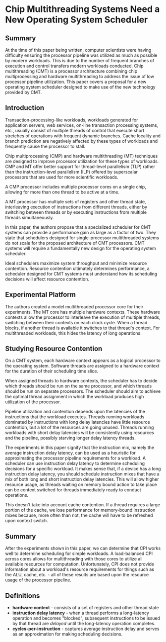 # Chip Multithreading Systems Need a New Operating System Scheduler

## Summary

At the time of this paper being written, computer scientists were having difficulty ensuring the processor pipeline was utilized as much as possible by modern workloads. This is due to the number of frequent branches of execution and control transfers modern workloads conducted. Chip multithreading (CMT) is a processor architecture combining chip multiprocessing and hardware multithreading to address the issue of low processor pipeline utilization. This paper covers a proposal for a new operating system scheduler designed to make use of the new technology provided by CMT.

## Introduction

Transaction-processing-like workloads, workloads generated for application servers, web services, on-line transaction processing systems, etc., usually consist of multiple threads of control that execute short stretches of operations with frequent dynamic branches. Cache locality and branch prediction are negatively affected by these types of workloads and frequently cause the processor to stall.

Chip multiprocessing (CMP) and hardware multithreading (MT) techniques are designed to improve processor utilization for these types of workloads. CMP and MT offer better support for thread-level parallelism (TLP) rather than the instruction-level parallelism (ILP) offered by superscalar processors that are used for more scientific workloads.

A CMP processor includes multiple processor cores on a single chip, allowing for more than one thread to be active at a time.

A MT processor has multiple sets of registers and other thread state, interleaving execution of instructions from different threads, either by switching between threads or by executing instructions from multiple threads simultaneously.

In this paper, the authors propose that a specialized scheduler for CMT systems can provide a performance gain as large as a factor of two. They state that schedulers designed for single-processor multithreaded systems do not scale for the proposed architecture of CMT processors. CMT systems will require a fundamentally new design for the operating system scheduler.

Ideal schedulers maximize system throughput and minimize resource contention. Resource contention ultimately determines performance, a scheduler designed for CMT systems must understand how its scheduling decisions will affect resource contention.

## Experimental Platform

The authors created a model multithreaded processor core for their experiments. The MT core has multiple hardware contexts. These hardware contexts allow the processor to interleave the execution of multiple threads, switching between their contexts on each clock cycle. When a thread blocks, if another thread is available it switches to that thread's context. For multithreaded workloads, this hides the latency of long operations.

## Studying Resource Contention

On a CMT system, each hardware context appears as a logical processor to the operating system. Software threads are assigned to a hardware context for the duration of their scheduling time slice.

When assigned threads to hardware contexts, the scheduler has to decide which threads should be run on the same processor, and which threads should be run on separate processors. The scheduler should aim to achieve the optimal thread assignment in which the workload produces high utilization of the processor.

Pipeline utilization and contention depends upon the latencies of the instructions that the workload executes. Threads running workloads dominated by instructions with long delay latencies have little resource contention, but a lot of the resources are going unused. Threads running workloads with short delay latencies will be consistently using resources and the pipeline, possibly starving longer delay latency threads.

The experiments in this paper signify that the instruction mix, namely the average instruction delay latency, can be used as a heuristic for approximating the processor pipeline requirements for a workload. A scheduler can use instruction delay latency to determine scheduling decisions for a specific workload. It makes sense that, if a device has a long instruction delay latency, you should schedule instruction mixes that have a mix of both long and short instruction delay latencies. This will allow higher resource usage, as threads waiting on memory bound action to take place can be context switched for threads immediately ready to conduct operations.

This doesn't take into account cache contention. If a thread requires a large portion of the cache, we lose performance for memory-bound instruction mixes because, more often than not, the cache will have to be refreshed upon context switch.

## Summary

After the experiments shown in this paper, we can determine that CPI works well to determine scheduling for simple workloads. A load-balanced CPI across cores allows for multithreading with those cores to utilize all available resources for computation. Unfortunately, CPI does not provide information about a workload's resource requirements for things such as the ALU, cache, etc. - all of these results are based upon the resource usage of the processor pipeline.

## Definitions

* **hardware context** - consists of a set of registers and other thread state
* **instruction delay latency** - when a thread performs a long-latency operation and becomes "blocked", subsequent instructions to be issued by that thread are _delayed_ until the long-latency operation completes.
* **cycles-per-instruction** - captures average instruction delay and serves as an approximation for making scheduling decisions.